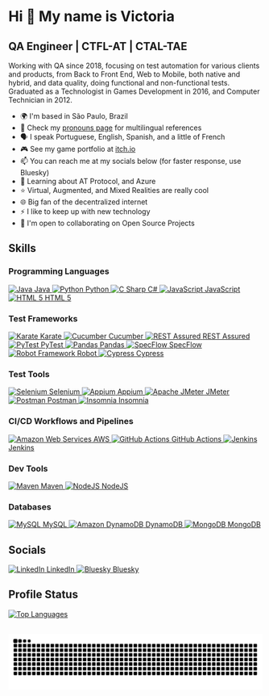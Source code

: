 <!--
- 🌱 I’m currently learning ...
- 🤝 I’m looking to collaborate on ...
- 🤔 I’m looking for help with ...
- 💬 Ask me about ...
- 📫 How to reach me: ...
- ✉️ You can contact me at ...
- 😄 Pronouns: ...
- ⚡ Fun fact: ...
- 🖥️ ...
-->

Hi 👋 My name is Victoria
================================================================================================================================

QA Engineer | CTFL-AT | CTAL-TAE
-----------------------------------------

Working with QA since 2018, focusing on test automation for various clients and products, from Back to Front End, Web to Mobile, both native and hybrid, and data quality, doing functional and non-functional tests. Graduated as a Technologist in Games Development in 2016, and Computer Technician in 2012.

* 🌍  I'm based in São Paulo, Brazil
* 💬  Check my [pronouns page](https://pronouns.page/@Vic_Walker) for multilingual references
* 🗣️  I speak Portuguese, English, Spanish, and a little of French
* 🎮  See my game portfolio at [itch.io](http://vicwalker.itch.io)
* 📫  You can reach me at my socials below (for faster response, use Bluesky)
* 🧠  Learning about AT Protocol, and Azure
* ⭐  Virtual, Augmented, and Mixed Realities are really cool
* 🌐  Big fan of the decentralized internet
* ⚡  I like to keep up with new technology
* 🤝  I'm open to collaborating on Open Source Projects

## Skills
### Programming Languages
<p align="left">
<a href="https://www.oracle.com/java/" target="_blank" rel="noreferrer">
<picture>
<source media="(prefers-color-scheme: dark)" srcset="./icons/skills/java-colored.svg" />
<source media="(prefers-color-scheme: light)" srcset="./icons/skills/java-colored.svg" />
<img src="./icons/skills/java-colored.svg" width="36" height="36" alt="Java" />
</picture> Java </a>
<a href="https://www.python.org/" target="_blank" rel="noreferrer">
<picture>
<source media="(prefers-color-scheme: dark)" srcset="./icons/skills/python-colored.svg" />
<source media="(prefers-color-scheme: light)" srcset="./icons/skills/python-colored.svg" />
<img src="./icons/skills/python-colored.svg" width="36" height="36" alt="Python" />
</picture> Python </a>
<a href="https://docs.microsoft.com/en-us/dotnet/csharp/" target="_blank" rel="noreferrer">
<picture>
<source media="(prefers-color-scheme: dark)" srcset="./icons/skills/csharp-colored.svg" />
<source media="(prefers-color-scheme: light)" srcset="./icons/skills/csharp-colored.svg" />
<img src="./icons/skills/csharp-colored.svg" width="36" height="36" alt="C Sharp" />
</picture> C# </a>
<a href="https://developer.mozilla.org/en-US/docs/Web/JavaScript" target="_blank" rel="noreferrer">
<picture>
<source media="(prefers-color-scheme: dark)" srcset="./icons/skills/javascript-colored.svg" />
<source media="(prefers-color-scheme: light)" srcset="./icons/skills/javascript-colored.svg" />
<img src="./icons/skills/javascript-colored.svg" width="36" height="36" alt="JavaScript" />
</picture> JavaScript </a>
<a href="https://developer.mozilla.org/en-US/docs/Glossary/HTML5" target="_blank" rel="noreferrer">
<picture>
<source media="(prefers-color-scheme: dark)" srcset="./icons/skills/html5.svg" />
<source media="(prefers-color-scheme: light)" srcset="./icons/skills/html5.svg" />
<img src="./icons/skills/html5.svg" width="36" height="36" alt="HTML 5" />
</picture> HTML 5 </a></p>

### Test Frameworks
<p align="left">
<a href="https://www.karatelabs.io" target="_blank" rel="noreferrer">
<picture>
<source media="(prefers-color-scheme: dark)" srcset="./icons/skills/karate-labs-dark.png" />
<source media="(prefers-color-scheme: light)" srcset="./icons/skills/karate-labs.png" />
<img src="./icons/skills/karate-labs.png" height="36" alt="Karate" />
</picture> Karate </a>
<a href="https://cucumber.io" target="_blank" rel="noreferrer">
<picture>
<source media="(prefers-color-scheme: dark)" srcset="./icons/skills/cucumber-colored.svg" />
<source media="(prefers-color-scheme: light)" srcset="./icons/skills/cucumber-colored.svg" />
<img src="./icons/skills/cucumber-colored.svg" width="36" height="36" alt="Cucumber" />
</picture> Cucumber </a>
<a href="https://rest-assured.io" target="_blank" rel="noreferrer">
<picture>
<source media="(prefers-color-scheme: dark)" srcset="./icons/skills/rest-assured-dark.png" />
<source media="(prefers-color-scheme: light)" srcset="./icons/skills/rest-assured.png" />
<img src="./icons/skills/rest-assured.png" height="36" alt="REST Assured" />
</picture> REST Assured </a>
<a href="https://docs.pytest.org/en/stable/" target="_blank" rel="noreferrer">
<picture>
<source media="(prefers-color-scheme: dark)" srcset="./icons/skills/pytest.svg" />
<source media="(prefers-color-scheme: light)" srcset="./icons/skills/pytest.svg" />
<img src="./icons/skills/pytest.svg" width="36" height="36" alt="PyTest" />
</picture> PyTest </a>
<a href="https://pandas.pydata.org" target="_blank" rel="noreferrer">
<picture>
<source media="(prefers-color-scheme: dark)" srcset="./icons/skills/pandas-dark.svg" />
<source media="(prefers-color-scheme: light)" srcset="./icons/skills/pandas-colored.svg" />
<img src="./icons/skills/pandas-colored.svg" width="36" height="36" alt="Pandas" />
</picture> Pandas </a>
<a href="https://specflow.org" target="_blank" rel="noreferrer">
<picture>
<source media="(prefers-color-scheme: dark)" srcset="./icons/skills/specflow.png" />
<source media="(prefers-color-scheme: light)" srcset="./icons/skills/specflow.png" />
<img src="./icons/skills/specflow.png" height="36" alt="SpecFlow" />
</picture> SpecFlow </a>
<a href="https://robotframework.org/" target="_blank" rel="noreferrer">
<picture>
<source media="(prefers-color-scheme: dark)" srcset="./icons/skills/robotframework.svg" />
<source media="(prefers-color-scheme: light)" srcset="./icons/skills/robotframework.svg" />
<img src="./icons/skills/robotframework.svg" height="36" alt="Robot Framework" />
</picture> Robot </a>
<a href="https://www.cypress.io/" target="_blank" rel="noreferrer">
<picture>
<source media="(prefers-color-scheme: dark)" srcset="./icons/skills/cypress-dark.svg" />
<source media="(prefers-color-scheme: light)" srcset="./icons/skills/cypress.svg" />
<img src="./icons/skills/cypress.svg" height="36" alt="Cypress" />
</picture> Cypress </a></p>

### Test Tools
<p align="left">
<a href="https://www.selenium.dev" target="_blank" rel="noreferrer">
<picture>
<source media="(prefers-color-scheme: dark)" srcset="./icons/skills/selenium-colored.svg" />
<source media="(prefers-color-scheme: light)" srcset="./icons/skills/selenium-colored.svg" />
<img src="./icons/skills/selenium-colored.svg" width="36" height="36" alt="Selenium" />
</picture> Selenium </a>
<a href="https://appium.io/docs/en/latest/" target="_blank" rel="noreferrer">
<picture>
<source media="(prefers-color-scheme: dark)" srcset="./icons/skills/appium-colored.svg" />
<source media="(prefers-color-scheme: light)" srcset="./icons/skills/appium-colored.svg" />
<img src="./icons/skills/appium-colored.svg" width="36" height="36" alt="Appium" />
</picture> Appium </a>
<a href="https://jmeter.apache.org/" target="_blank" rel="noreferrer">
<picture>
<source media="(prefers-color-scheme: dark)" srcset="./icons/skills/jmeter-dark.svg" />
<source media="(prefers-color-scheme: light)" srcset="./icons/skills/jmeter.svg" />
<img src="./icons/skills/jmeter.svg" width="36" height="36" alt="Apache JMeter" />
</picture> JMeter </a>
<a href="https://www.postman.com/" target="_blank" rel="noreferrer">
<picture>
<source media="(prefers-color-scheme: dark)" srcset="./icons/skills/postman.svg" />
<source media="(prefers-color-scheme: light)" srcset="./icons/skills/postman.svg" />
<img src="./icons/skills/postman.svg" width="36" height="36" alt="Postman" />
</picture> Postman </a>
<a href="https://insomnia.rest/" target="_blank" rel="noreferrer">
<picture>
<source media="(prefers-color-scheme: dark)" srcset="./icons/skills/insomnia.svg" />
<source media="(prefers-color-scheme: light)" srcset="./icons/skills/insomnia.svg" />
<img src="./icons/skills/insomnia.svg" width="36" height="36" alt="Insomnia" />
</picture> Insomnia </a></p>

### CI/CD Workflows and Pipelines
<p align="left">
<a href="https://aws.amazon.com" target="_blank" rel="noreferrer">
<picture>
<source media="(prefers-color-scheme: dark)" srcset="./icons/skills/aws-dark.svg" />
<source media="(prefers-color-scheme: light)" srcset="./icons/skills/aws-colored.svg" />
<img src="./icons/skills/aws-colored.svg" width="36" height="36" alt="Amazon Web Services" />
</picture> AWS </a>
<a href="https://github.com/features/actions" target="_blank" rel="noreferrer">
<picture>
<source media="(prefers-color-scheme: dark)" srcset="./icons/skills/githubactions-dark.svg" />
<source media="(prefers-color-scheme: light)" srcset="./icons/skills/githubactions.svg" />
<img src="./icons/skills/githubactions-dark.svg" width="36" height="36" alt="GitHub Actions" />
</picture> GitHub Actions </a>
<a href="https://www.jenkins.io/" target="_blank" rel="noreferrer">
<picture>
<source media="(prefers-color-scheme: dark)" srcset="./icons/skills/jenkins-dark.svg" />
<source media="(prefers-color-scheme: light)" srcset="./icons/skills/jenkins.svg" />
<img src="./icons/skills/jenkins-dark.svg" width="36" height="36" alt="Jenkins" />
</picture> Jenkins </a></p>

### Dev Tools
<p align="left">
<a href="https://maven.apache.org" target="_blank" rel="noreferrer">
<picture>
<source media="(prefers-color-scheme: dark)" srcset="./icons/skills/maven-dark.svg" />
<source media="(prefers-color-scheme: light)" srcset="./icons/skills/maven-colored.svg" />
<img src="./icons/skills/maven-colored.svg" width="36" height="36" alt="Maven" />
</picture> Maven </a>
<a href="https://nodejs.org/en/" target="_blank" rel="noreferrer">
<picture>
<source media="(prefers-color-scheme: dark)" srcset="./icons/skills/nodejs-colored.svg" />
<source media="(prefers-color-scheme: light)" srcset="./icons/skills/nodejs-colored.svg" />
<img src="./icons/skills/nodejs-colored.svg" width="36" height="36" alt="NodeJS" />
</picture> NodeJS </a></p>

### Databases
<p align="left">
<a href="https://www.mysql.com/" target="_blank" rel="noreferrer">
<picture>
<source media="(prefers-color-scheme: dark)" srcset="./icons/skills/mysql-colored.svg" />
<source media="(prefers-color-scheme: light)" srcset="./icons/skills/mysql-colored.svg" />
<img src="./icons/skills/mysql-colored.svg" width="36" height="36" alt="MySQL" />
</picture> MySQL </a>
<a href="https://aws.amazon.com/dynamodb/" target="_blank" rel="noreferrer">
<picture>
<source media="(prefers-color-scheme: dark)" srcset="./icons/skills/aws-dynamodb.svg" />
<source media="(prefers-color-scheme: light)" srcset="./icons/skills/aws-dynamodb.svg" />
<img src="./icons/skills/aws-dynamodb.svg" width="36" height="36" alt="Amazon DynamoDB" />
</picture> DynamoDB </a>
<a href="https://www.mongodb.com/" target="_blank" rel="noreferrer">
<picture>
<source media="(prefers-color-scheme: dark)" srcset="./icons/skills/mongodb.svg" />
<source media="(prefers-color-scheme: light)" srcset="./icons/skills/mongodb.svg" />
<img src="./icons/skills/mongodb.svg" width="36" height="36" alt="MongoDB" />
</picture> MongoDB </a></p>

## Socials
<p align="left">
<a href="https://www.linkedin.com/in/victoriamdo" target="_blank" rel="noreferrer">
<picture>
<source media="(prefers-color-scheme: dark)" srcset="./icons/socials/linkedin-dark.svg" />
<source media="(prefers-color-scheme: light)" srcset="./icons/socials/linkedin.svg" />
<img src="./icons/socials/linkedin.svg" width="32" height="32" alt="LinkedIn" />
</picture> LinkedIn </a>
<a href="https://bsky.app/profile/vicwalker.bsky.social" target="_blank" rel="noreferrer">
<picture>
<source media="(prefers-color-scheme: dark)" srcset="./icons/socials/bluesky-social-dark.svg" />
<source media="(prefers-color-scheme: light)" srcset="./icons/socials/bluesky-social.svg" />
<img src="./icons/socials/bluesky-social.svg" width="32" height="32" alt="Bluesky" />
</picture> Bluesky </a></p>

## Profile Status
<p align="left">
<a href="https://github.com/victoriamdo" align="left"><img src="https://github-readme-stats.vercel.app/api/top-langs/?username=victoriamdo&langs_count=10&title_color=ef4444&text_color=ffffff&icon_color=0891b2&bg_color=1c1917&hide_border=true&locale=en&custom_title=Top%20%Languages" alt="Top Languages" /></a>
</p>

<br clear="both">

<img src="https://raw.githubusercontent.com/victoriamdo/victoriamdo/output/snake.svg" alt="Snake animation" />
